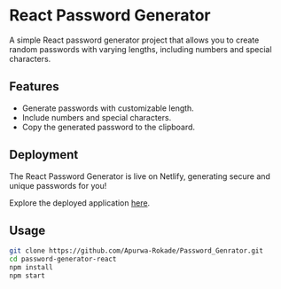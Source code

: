 # React Password Generator

A simple React password generator project that allows you to create random passwords with varying lengths, including numbers and special characters.

## Features

- Generate passwords with customizable length.
- Include numbers and special characters.
- Copy the generated password to the clipboard.

## Deployment

The React Password Generator is live on Netlify, generating secure and unique passwords for you!

Explore the deployed application [here](https://master--funny-granita-64e35a.netlify.app/).

## Usage

```bash
git clone https://github.com/Apurwa-Rokade/Password_Genrator.git
cd password-generator-react
npm install
npm start

